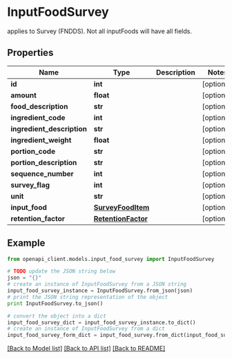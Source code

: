# InputFoodSurvey

applies to Survey (FNDDS). Not all inputFoods will have all fields.

## Properties

Name | Type | Description | Notes
------------ | ------------- | ------------- | -------------
**id** | **int** |  | [optional] 
**amount** | **float** |  | [optional] 
**food_description** | **str** |  | [optional] 
**ingredient_code** | **int** |  | [optional] 
**ingredient_description** | **str** |  | [optional] 
**ingredient_weight** | **float** |  | [optional] 
**portion_code** | **str** |  | [optional] 
**portion_description** | **str** |  | [optional] 
**sequence_number** | **int** |  | [optional] 
**survey_flag** | **int** |  | [optional] 
**unit** | **str** |  | [optional] 
**input_food** | [**SurveyFoodItem**](SurveyFoodItem.md) |  | [optional] 
**retention_factor** | [**RetentionFactor**](RetentionFactor.md) |  | [optional] 

## Example

```python
from openapi_client.models.input_food_survey import InputFoodSurvey

# TODO update the JSON string below
json = "{}"
# create an instance of InputFoodSurvey from a JSON string
input_food_survey_instance = InputFoodSurvey.from_json(json)
# print the JSON string representation of the object
print InputFoodSurvey.to_json()

# convert the object into a dict
input_food_survey_dict = input_food_survey_instance.to_dict()
# create an instance of InputFoodSurvey from a dict
input_food_survey_form_dict = input_food_survey.from_dict(input_food_survey_dict)
```
[[Back to Model list]](../README.md#documentation-for-models) [[Back to API list]](../README.md#documentation-for-api-endpoints) [[Back to README]](../README.md)


